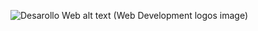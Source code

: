 ![Desarollo Web](https://user-images.githubusercontent.com/70706175/137792607-faced66e-b0a5-4bb5-8ee4-83b2c96380e9.png)
alt text (Web Development logos image)


